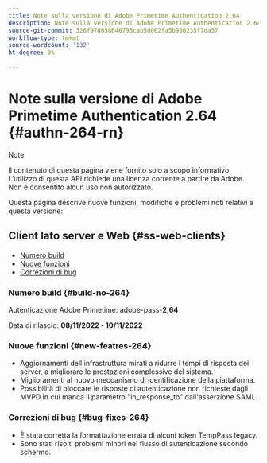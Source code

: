 ```yaml
---
title: Note sulla versione di Adobe Primetime Authentication 2.64
description: Note sulla versione di Adobe Primetime Authentication 2.64
source-git-commit: 326f97d058646795cab5d062fa5b980235f7da37
workflow-type: tm+mt
source-wordcount: '132'
ht-degree: 0%

---
```



# Note sulla versione di Adobe Primetime Authentication 2.64 {#authn-264-rn}

>[!NOTE]
>
>Il contenuto di questa pagina viene fornito solo a scopo informativo. L’utilizzo di questa API richiede una licenza corrente a partire da Adobe. Non è consentito alcun uso non autorizzato.

Questa pagina descrive nuove funzioni, modifiche e problemi noti relativi a questa versione:

## Client lato server e Web {#ss-web-clients}

* [Numero build](#build-no-264)
* [Nuove funzioni](#new-featres-264)
* [Correzioni di bug](#bug-fixes-264)


### Numero build {#build-no-264}

Autenticazione Adobe Primetime: adobe-pass-**2,64**

Data di rilascio: **08/11/2022 - 10/11/2022**

### Nuove funzioni {#new-featres-264}

* Aggiornamenti dell&#39;infrastruttura mirati a ridurre i tempi di risposta dei server, a migliorare le prestazioni complessive del sistema.
* Miglioramenti al nuovo meccanismo di identificazione della piattaforma.
* Possibilità di bloccare le risposte di autenticazione non richieste dagli MVPD in cui manca il parametro &quot;in_response_to&quot; dall&#39;asserzione SAML.

### Correzioni di bug {#bug-fixes-264}

* È stata corretta la formattazione errata di alcuni token TempPass legacy.
* Sono stati risolti problemi minori nel flusso di autenticazione secondo schermo.
